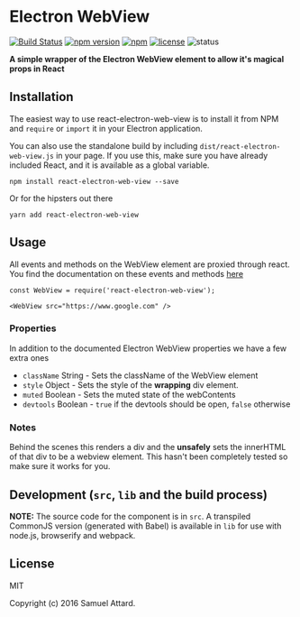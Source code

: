 # Electron WebView

[![Build Status](https://travis-ci.org/MarshallOfSound/react-electron-web-view.svg?branch=master)](https://travis-ci.org/MarshallOfSound/react-electron-web-view)
[![npm version](https://badge.fury.io/js/react-electron-web-view.svg)](https://www.npmjs.com/package/react-electron-web-view)
[![npm](https://img.shields.io/npm/dt/react-electron-web-view.svg?maxAge=2592000)](https://www.npmjs.com/package/react-electron-web-view)
[![license](https://img.shields.io/github/license/MarshallOfSound/react-electron-web-view.svg?maxAge=2592000)](https://github.com/MarshallOfSound/react-electron-web-view/blob/master/LICENSE)
![status](https://img.shields.io/badge/Status-%20Ready%20for%20Awesome-red.svg)

__A simple wrapper of the Electron WebView element to allow it's magical props in React__


## Installation

The easiest way to use react-electron-web-view is to install it from NPM and `require` or `import` it in your Electron application.

You can also use the standalone build by including `dist/react-electron-web-view.js` in your page. If you use this, make sure you have already included React, and it is available as a global variable.

```
npm install react-electron-web-view --save
```

Or for the hipsters out there

```
yarn add react-electron-web-view
```


## Usage

All events and methods on the WebView element are proxied through react.  You
find the documentation on these events and methods [here](http://electron.atom.io/docs/api/web-view-tag/)

```
const WebView = require('react-electron-web-view');

<WebView src="https://www.google.com" />
```

### Properties

In addition to the documented Electron WebView properties we have a few extra
ones

* `className` String - Sets the className of the WebView element
* `style` Object - Sets the style of the **wrapping** div element.
* `muted` Boolean - Sets the muted state of the webContents
* `devtools` Boolean - `true` if the devtools should be open, `false` otherwise

### Notes

Behind the scenes this renders a div and the **unsafely** sets the innerHTML of
that div to be a webview element.  This hasn't been completely tested so make
sure it works for you.


## Development (`src`, `lib` and the build process)

**NOTE:** The source code for the component is in `src`. A transpiled CommonJS version (generated with Babel) is available in `lib` for use with node.js, browserify and webpack. 

## License

MIT

Copyright (c) 2016 Samuel Attard.
